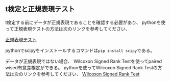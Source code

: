 ## t検定と正規表現テスト

t検定する前にデータが正規表現であることを確認する必要があり、
pythonを使って正規表現テストの方法は次のリンクを参考してください、

[正規表現テスト](https://docs.scipy.org/doc/scipy/reference/generated/scipy.stats.normaltest.html)

pythonでscipyをインストールするコマンドは`pip install scipy`である。

データが正規表現ではない場合、
Wilcoxon Signed Rank Testを使ってpaired wised有意差検定ができる。
pythonを使ってWilcoxon Signed Rank Testの方法は次のリンクを参考してください、
[Wilcoxon Signed Rank Test](https://docs.scipy.org/doc/scipy/reference/generated/scipy.stats.wilcoxon.html)


